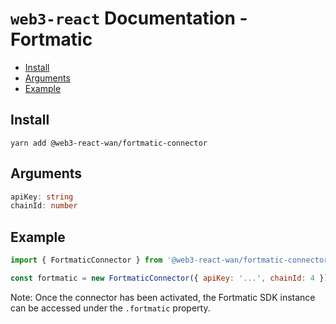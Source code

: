 # `web3-react` Documentation - Fortmatic

- [Install](#install)
- [Arguments](#arguments)
- [Example](#example)

## Install
`yarn add @web3-react-wan/fortmatic-connector`

## Arguments
```typescript
apiKey: string
chainId: number
```

## Example
```javascript
import { FortmaticConnector } from '@web3-react-wan/fortmatic-connector'

const fortmatic = new FortmaticConnector({ apiKey: '...', chainId: 4 })
```

Note: Once the connector has been activated, the Fortmatic SDK instance can be accessed under the `.fortmatic` property.
